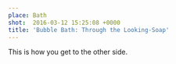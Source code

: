 ```yaml
---
place: Bath
shot:  2016-03-12 15:25:08 +0000
title: 'Bubble Bath: Through the Looking-Soap'
---
```


This is how you get to the other side.
